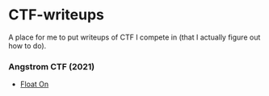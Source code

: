 # CTF-writeups
A place for me to put writeups of CTF I compete in (that I actually figure out how to do).

### Angstrom CTF (2021)
 - [Float On](https://github.com/enh-code/CTF-writeups/blob/main/angstromCTF/2021/float_on.md)
